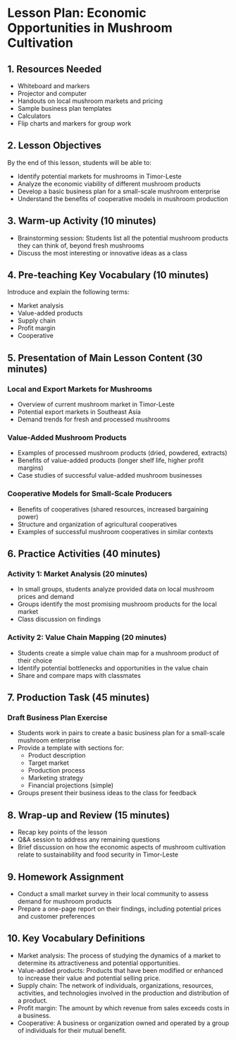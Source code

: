 # Lesson Plan: Economic Opportunities in Mushroom Cultivation

## 1. Resources Needed

- Whiteboard and markers
- Projector and computer
- Handouts on local mushroom markets and pricing
- Sample business plan templates
- Calculators
- Flip charts and markers for group work

## 2. Lesson Objectives

By the end of this lesson, students will be able to:
- Identify potential markets for mushrooms in Timor-Leste
- Analyze the economic viability of different mushroom products
- Develop a basic business plan for a small-scale mushroom enterprise
- Understand the benefits of cooperative models in mushroom production

## 3. Warm-up Activity (10 minutes)

- Brainstorming session: Students list all the potential mushroom products they can think of, beyond fresh mushrooms
- Discuss the most interesting or innovative ideas as a class

## 4. Pre-teaching Key Vocabulary (10 minutes)

Introduce and explain the following terms:
- Market analysis
- Value-added products
- Supply chain
- Profit margin
- Cooperative

## 5. Presentation of Main Lesson Content (30 minutes)

### Local and Export Markets for Mushrooms
- Overview of current mushroom market in Timor-Leste
- Potential export markets in Southeast Asia
- Demand trends for fresh and processed mushrooms

### Value-Added Mushroom Products
- Examples of processed mushroom products (dried, powdered, extracts)
- Benefits of value-added products (longer shelf life, higher profit margins)
- Case studies of successful value-added mushroom businesses

### Cooperative Models for Small-Scale Producers
- Benefits of cooperatives (shared resources, increased bargaining power)
- Structure and organization of agricultural cooperatives
- Examples of successful mushroom cooperatives in similar contexts

## 6. Practice Activities (40 minutes)

### Activity 1: Market Analysis (20 minutes)
- In small groups, students analyze provided data on local mushroom prices and demand
- Groups identify the most promising mushroom products for the local market
- Class discussion on findings

### Activity 2: Value Chain Mapping (20 minutes)
- Students create a simple value chain map for a mushroom product of their choice
- Identify potential bottlenecks and opportunities in the value chain
- Share and compare maps with classmates

## 7. Production Task (45 minutes)

### Draft Business Plan Exercise
- Students work in pairs to create a basic business plan for a small-scale mushroom enterprise
- Provide a template with sections for:
  * Product description
  * Target market
  * Production process
  * Marketing strategy
  * Financial projections (simple)
- Groups present their business ideas to the class for feedback

## 8. Wrap-up and Review (15 minutes)

- Recap key points of the lesson
- Q&A session to address any remaining questions
- Brief discussion on how the economic aspects of mushroom cultivation relate to sustainability and food security in Timor-Leste

## 9. Homework Assignment

- Conduct a small market survey in their local community to assess demand for mushroom products
- Prepare a one-page report on their findings, including potential prices and customer preferences

## 10. Key Vocabulary Definitions

- Market analysis: The process of studying the dynamics of a market to determine its attractiveness and potential opportunities.
- Value-added products: Products that have been modified or enhanced to increase their value and potential selling price.
- Supply chain: The network of individuals, organizations, resources, activities, and technologies involved in the production and distribution of a product.
- Profit margin: The amount by which revenue from sales exceeds costs in a business.
- Cooperative: A business or organization owned and operated by a group of individuals for their mutual benefit.